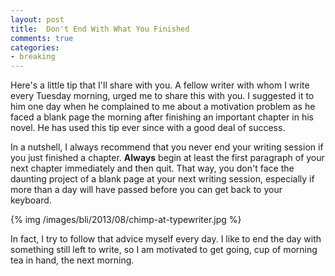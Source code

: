 ```yaml
---
layout: post
title: 	Don't End With What You Finished
comments: true
categories:
- breaking
---
```


Here's a little tip that I'll share with you. A fellow writer with whom I write every Tuesday morning, urged me to share this with you. I suggested it to him one day when he complained to me about a motivation problem as he faced a blank page the morning after finishing an important chapter in his novel. He has used this tip ever since with a good deal of success. 

<!--more-->

In a nutshell, I always recommend that you never end your writing session if you just finished a chapter. **Always** begin at least the first paragraph of your next chapter immediately and then quit. That way, you don't face the daunting project of a blank page at your next writing session, especially if more than a day will have passed before you can get back to your keyboard. 

{% img /images/bli/2013/08/chimp-at-typewriter.jpg %}

In fact, I try to follow that advice myself every day. I like to end the day with something still left to write, so I am motivated to get going, cup of morning tea in hand, the next morning.  